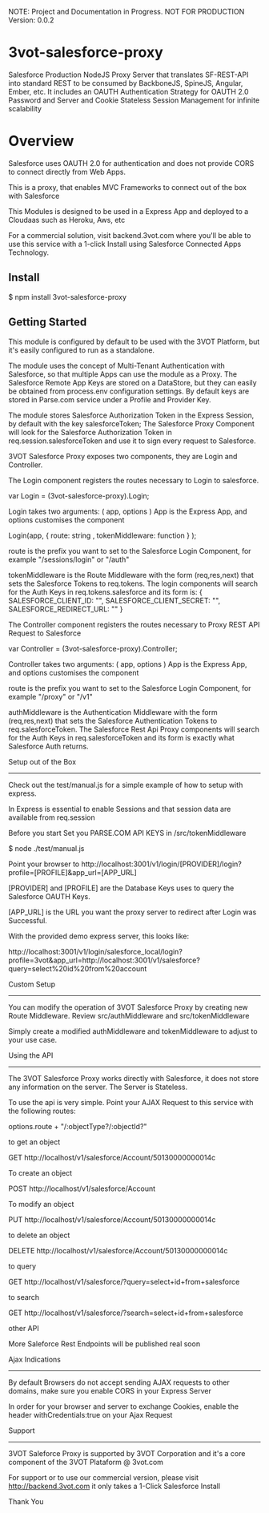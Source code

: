 NOTE: Project and Documentation in Progress. 
NOT FOR PRODUCTION
Version: 0.0.2

3vot-salesforce-proxy
=====================

Salesforce Production NodeJS Proxy Server that translates SF-REST-API into standard REST to be consumed by BackboneJS, SpineJS, Angular, Ember, etc. It includes an OAUTH Authentication Strategy for OAUTH 2.0 Password and Server and Cookie Stateless Session Management for infinite scalability


Overview
====================

Salesforce uses OAUTH 2.0 for authentication and does not provide CORS to connect directly from Web Apps.

This is a proxy, that enables MVC Frameworks to connect out of the box with Salesforce

This Modules is designed to be used in a Express App and deployed to a Cloudaas such as Heroku, Aws, etc

For a commercial solution, visit backend.3vot.com where you'll be able to use this service with a 1-click Install using Salesforce Connected Apps Technology.



Install
---------------------
$ npm install 3vot-salesforce-proxy


Getting Started
---------------------

This module is configured by default to be used with the 3VOT Platform, but it's easily configured to run as a standalone.

The module uses the concept of Multi-Tenant Authentication with Salesforce, so that multiple Apps can use the module as a Proxy. The Salesforce Remote App Keys are stored on a DataStore, but they can easily be obtained from process.env configuration settings. By default keys are stored in Parse.com service under a Profile and Provider Key.

The module stores Salesforce Authorization Token in the Express Session, by default with the key salesforceToken; The Salesforce Proxy Component will look for the Salesforce Authorization Token in req.session.salesforceToken and use it to sign every request to Salesforce.

3VOT Salesforce Proxy exposes two components, they are Login and Controller.

The Login component registers the routes necessary to Login to salesforce.

var Login = (3vot-salesforce-proxy).Login;

Login takes two arguments: ( app, options )
 App is the Express App, and options customises the component

 Login(app, { route: string , tokenMiddleware: function } );

 route is the prefix you want to set to the Salesforce Login Component, for example "/sessions/login" or "/auth"

 tokenMiddleware is the Route Middleware with the form (req,res,next) that sets the Salesforce Tokens to req.tokens. The login components will search for the Auth Keys in req.tokens.salesforce and its form is: { SALESFORCE_CLIENT_ID: "", SALESFORCE_CLIENT_SECRET: "", SALESFORCE_REDIRECT_URL: "" }

The Controller component registers the routes necessary to Proxy REST API Request to Salesforce

var Controller = (3vot-salesforce-proxy).Controller;

Controller takes two arguments: ( app, options )
 App is the Express App, and options customises the component

 route is the prefix you want to set to the Salesforce Login Component, for example "/proxy" or "/v1"

 authMiddleware is the Authentication Middleware with the form (req,res,next) that sets the Salesforce Authentication Tokens to req.salesforceToken. The Salesforce Rest Api Proxy components will search for the Auth Keys in req.salesforceToken and its form is exactly what Salesforce Auth returns.


Setup out of the Box
________________________

Check out the test/manual.js for a simple example of how to setup with express.

In Express is essential to enable Sessions and that session data are available from req.session

Before you start Set you PARSE.COM API KEYS in /src/tokenMiddleware

$ node ./test/manual.js

Point your browser to http://localhost:3001/v1/login/[PROVIDER]/login?profile=[PROFILE]&app_url=[APP_URL]

[PROVIDER] and [PROFILE] are the Database Keys uses to query the Salesforce OAUTH Keys.

[APP_URL] is the URL you want the proxy server to redirect after Login was Successful.

With the provided demo express server, this looks like:

http://localhost:3001/v1/login/salesforce_local/login?profile=3vot&app_url=http://localhost:3001/v1/salesforce?query=select%20id%20from%20account


Custom Setup
________________________

You can modify the operation of 3VOT Salesforce Proxy by creating new Route Middleware. Review src/authMiddleware and src/tokenMiddleware

Simply create a modified authMiddleware and tokenMiddleware to adjust to your use case.


Using the API
______________________
The 3VOT Salesforce Proxy works directly with Salesforce, it does not store any information on the server. The Server is Stateless.

To use the api is very simple. Point your AJAX Request to this service with the following routes:

options.route + "/:objectType?/:objectId?"

to get an object 

GET http://localhost/v1/salesforce/Account/50130000000014c

To create an object

POST http://localhost/v1/salesforce/Account

To modify an object

PUT http://localhost/v1/salesforce/Account/50130000000014c

to delete an object

DELETE http://localhost/v1/salesforce/Account/50130000000014c

to query

GET http://localhost/v1/salesforce/?query=select+id+from+salesforce

to search

GET http://localhost/v1/salesforce/?search=select+id+from+salesforce

other API

More Saleforce Rest Endpoints will be published real soon


Ajax Indications
________________________

By default Browsers do not accept sending AJAX requests to other domains, make sure you enable CORS in your Express Server

In order for your browser and server to exchange Cookies, enable the header withCredentials:true on your Ajax Request


Support
________________________
3VOT Saleforce Proxy is supported by 3VOT Corporation and it's a core component of the 3VOT Plataform @ 3vot.com

For support or to use our commercial version, please visit http://backend.3vot.com it only takes a 1-Click Salesforce Install

Thank You




